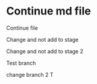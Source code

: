 # Continue md file

Continue file

Change and not add to stage

Change and not add to stage 2

Test branch

change branch 2
T
